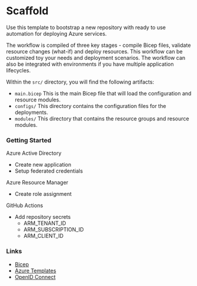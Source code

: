 # Scaffold

Use this template to bootstrap a new repository with ready to use automation for deploying Azure services.

The workflow is compiled of three key stages - compile Bicep files, validate resource changes (what-if) and deploy resources. This workflow can be customized toy your needs and deployment scenarios. The workflow can also be integrated with environments if you have multiple application lifecycles.

Within the `src/` directory, you will find the following artifacts:

- `main.bicep` This is the main Bicep file that will load the configuration and resource modules.
- `configs/` This directory contains the configuration files for the deployments.
- `modules/` This directory that contains the resource groups and resource modules.

### Getting Started

Azure Active Directory

- Create new application
- Setup federated credentials

Azure Resource Manager

- Create role assignment

GitHub Actions

- Add repository secrets
  - ARM_TENANT_ID
  - ARM_SUBSCRIPTION_ID
  - ARM_CLIENT_ID

### Links

- [Bicep](https://github.com/Azure/bicep)
- [Azure Templates](https://docs.microsoft.com/azure/templates)
- [OpenID Connect](https://docs.github.com/en/actions/deployment/security-hardening-your-deployments/configuring-openid-connect-in-azure)

